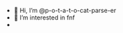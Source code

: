 - 👋 Hi, I’m @p-o-t-a-t-o-cat-parse-er
- 👀 I’m interested in fnf
- <!---
p-o-t-a-t-o-cat-parse-er/p-o-t-a-t-o-cat-parse-er is a ✨ special ✨ repository because its `README.md` (this file) appears on your GitHub profile.
You can click the Preview link to take a look at your changes.
--->
